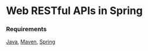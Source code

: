 # Web RESTful APIs in Spring

### Requirements
[Java](https://sdkman.io/), [Maven](https://sdkman.io/), [Spring](https://spring.io/)
